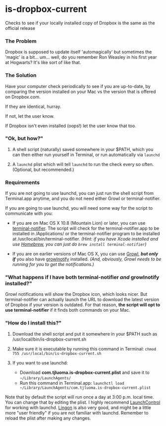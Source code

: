 is-dropbox-current
==================

Checks to see if your locally installed copy of Dropbox is the same as the official release

### The Problem ###

Dropbox is supposed to update itself 'automagically' but sometimes the 'magic' is a bit… um… well, do you remember Ron Weasley in his first year at Hogwarts? It's like sort of like that.

### The Solution ###

Have your computer check periodically to see if you are up-to-date, by comparing the version installed on your Mac vs the version that is offered on Dropbox.com.

If they are identical, hurray.

If not, let the user know.

If Dropbox isn't even installed (oops!) let the user know that too.

### "Ok, but how?" ###

1.	A shell script (naturally) saved somewhere in your $PATH, which you can then either run yourself in Terminal, or run automatically via `launchd`

2.	A `launchd` plist which will tell `launchd` to run the check every so often. (Optional, but recommended.)

### Requirements ###

If you are not going to use launchd, you can just run the shell script from Terminal.app anytime, and you do not need either Growl or terminal-notifier.

If you are going to use launchd, you will need some way for the script to communicate with you: 

* If you are on Mac OS X 10.8 (Mountain Lion) or later, you can use [terminal-notifier][1]. The script will check for the terminal-notifier.app to be installed in /Applications/ or the terminal-notifier program to be installed at /usr/local/bin/terminal-notifier. *(Hint: if you have Xcode installed and use [Homebrew](http://mxcl.github.com/homebrew/), you can just do `brew install terminal-notifier`)*

* If you are on earlier versions of Mac OS X, you can use [Growl], ***but only if*** you also have [growlnotify] installed. *(And, obviously, Growl needs to be running for you to get the notifications.)*

### "What happens if I have both terminal-notifier *and* growlnotify installed?" ###

Growl notifications will show the Dropbox icon, which looks nicer. But terminal-notifier can actually launch the URL to download the latest version of Dropbox if your version is outdated. For that reason, **the script will opt to use terminal-notifier** if it finds both commands on your Mac.

### "How do I install this?" ###

1. Download the shell script and put it somewhere in your $PATH such as /usr/local/bin/is-dropbox-current.sh 

2. Make sure it is executable by running this command in Terminal: `chmod 755 /usr/local/bin/is-dropbox-current.sh`

3. If you want to use launchd:
	* Download **com.tjluoma.is-dropbox-current.plist** and save it to `~/Library/LaunchAgents/`
	* Run this command in Terminal.app: `launchctl load ~/Library/LaunchAgents/com.tjluoma.is-dropbox-current.plist`

Note that by default the script will run once a day at 3:00 p.m. local time. You can change that by editing the plist. I highly recommend [LaunchControl][2] for working with launchd. [Lingon] is also very good, and might be a little more "user friendly" if you are not familiar with launchd. Remember to reload the plist after making any changes.


[Lingon]: http://www.peterborgapps.com/lingon/

[growlnotify]: http://growl.info/downloads

[Growl]: https://itunes.apple.com/app/growl/id467939042

[1]: https://github.com/alloy/terminal-notifier

[2]: http://www.soma-zone.com/LaunchControl/

